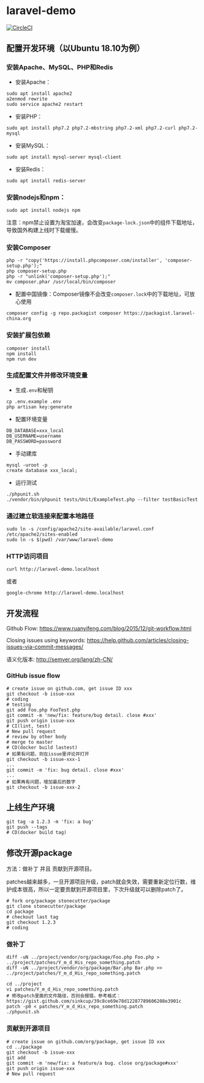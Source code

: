 # laravel-demo

[![CircleCI](https://circleci.com/gh/stonecutter/laravel-demo.svg?style=svg)](https://circleci.com/gh/stonecutter/laravel-demo)

## 配置开发环境（以Ubuntu 18.10为例）

### 安装Apache、MySQL、PHP和Redis

- 安装Apache：

```
sudo apt install apache2
a2enmod rewrite
sudo service apache2 restart
```

- 安装PHP：

```
sudo apt install php7.2 php7.2-mbstring php7.2-xml php7.2-curl php7.2-mysql
```

- 安装MySQL：

```
sudo apt install mysql-server mysql-client
```

- 安装Redis：

```
sudo apt install redis-server
```

### 安装nodejs和npm：

```
sudo apt install nodejs npm
```

注意：npm禁止设置为淘宝加速，会改变`package-lock.json`中的组件下载地址，导致国外构建上线时下载缓慢。  

### 安装Composer

```
php -r "copy('https://install.phpcomposer.com/installer', 'composer-setup.php');"
php composer-setup.php
php -r "unlink('composer-setup.php');"
mv composer.phar /usr/local/bin/composer
```

- 配置中国镜像：Composer镜像不会改变`composer.lock`中的下载地址，可放心使用

```
composer config -g repo.packagist composer https://packagist.laravel-china.org
```

### 安装扩展包依赖

```
composer install
npm install
npm run dev
```

### 生成配置文件并修改环境变量

- 生成`.env`和秘钥

```
cp .env.example .env
php artisan key:generate
```

- 配置环境变量

```
DB_DATABASE=xxx_local
DB_USERNAME=username
DB_PASSWORD=password
```

- 手动建库

```
mysql -uroot -p
create database xxx_local;
```

- 运行测试

```
./phpunit.sh
./vendor/bin/phpunit tests/Unit/ExampleTest.php --filter testBasicTest
```

### 通过建立软连接来配置本地路径

```
sudo ln -s /config/apache2/site-available/laravel.conf /etc/apache2/sites-enabled
sudo ln -s $(pwd) /var/www/laravel-demo
```

### HTTP访问项目

```
curl http://laravel-demo.localhost
```

或者

```
google-chrome http://laravel-demo.localhost
```

## 开发流程

Github Flow: https://www.ruanyifeng.com/blog/2015/12/git-workflow.html

Closing issues using keywords: https://help.github.com/articles/closing-issues-via-commit-messages/

语义化版本: http://semver.org/lang/zh-CN/

### GitHub issue flow

```
# create issue on github.com, get issue ID xxx
git checkout -b issue-xxx
# coding
# testing
git add Foo.php FooTest.php
git commit -m 'new/fix: feature/bug detail. close #xxx'
git push origin issue-xxx
# CI(lint, test)
# New pull request
# review by other body
# merge to master
# CD(docker build lastest)
# 如果有问题，则在issue里评论并打开
git checkout -b issue-xxx-1
...
git commit -m 'fix: bug detail. close #xxx'
...
# 如果再有问题，增加最后的数字
git checkout -b issue-xxx-2
```

## 上线生产环境

```
git tag -a 1.2.3 -m 'fix: a bug'
git push --tags
# CD(docker build tag)
```

## 修改开源package

方法：做补丁 并且 贡献到开源项目。

patches越来越多，一旦开源项目升级，patch就会失效，需要重新定位行数，维护成本很高，所以一定要贡献到开源项目里，下次升级就可以删除patch了。

```
# fork org/package stonecutter/package
git clone stonecutter/package
cd package
# checkout last tag
git checkout 1.2.3
# coding
```

### 做补丁

```
diff -uN ../project/vendor/org/package/Foo.php Foo.php > ../project/patches/Y_m_d_His_repo_something.patch
diff -uN ../project/vendor/org/package/Bar.php Bar.php >> ../project/patches/Y_m_d_His_repo_something.patch

cd ../project
vi patches/Y_m_d_His_repo_something.patch
# 修改patch里面的文件路径，否则会报错，参考格式：https://gist.github.com/sinkcup/39c8ce69e78d12287789606208e3901c
patch -p0 < patches/Y_m_d_His_repo_something.patch
./phpunit.sh
```

### 贡献到开源项目

```
# create issue on github.com/org/package, get issue ID xxx
cd ../package
git checkout -b issue-xxx
git add
git commit -m 'new/fix: a feature/a bug. close org/package#xxx'
git push origin issue-xxx
# New pull request
```
